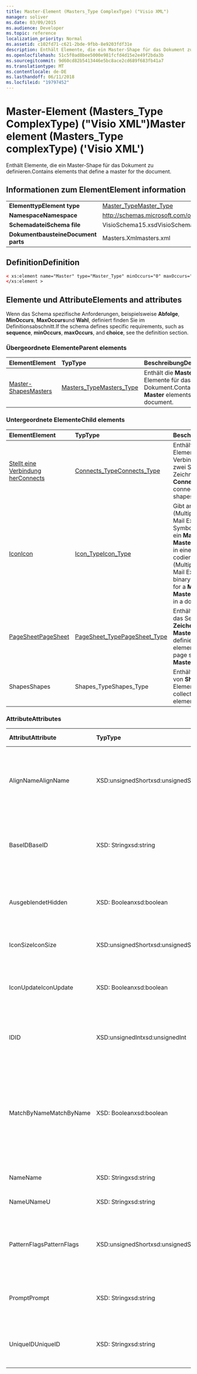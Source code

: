 ```yaml
---
title: Master-Element (Masters_Type ComplexType) ("Visio XML")
manager: soliver
ms.date: 03/09/2015
ms.audience: Developer
ms.topic: reference
localization_priority: Normal
ms.assetid: c102fd71-c621-2bde-9fbb-8e9203fdf31e
description: Enthält Elemente, die ein Master-Shape für das Dokument zu definieren.
ms.openlocfilehash: 51c5f0ad8bee5000e981fcfd4d15e2e49f2bda3b
ms.sourcegitcommit: 9d60cd82b5413446e5bc8ace2cd689f683fb41a7
ms.translationtype: MT
ms.contentlocale: de-DE
ms.lasthandoff: 06/11/2018
ms.locfileid: "19797452"
---
```

# <a name="master-element-masterstype-complextype-visio-xml"></a><span data-ttu-id="66ae0-103">Master-Element (Masters_Type ComplexType) ("Visio XML")</span><span class="sxs-lookup"><span data-stu-id="66ae0-103">Master element (Masters_Type complexType) ('Visio XML')</span></span>

<span data-ttu-id="66ae0-104">Enthält Elemente, die ein Master-Shape für das Dokument zu definieren.</span><span class="sxs-lookup"><span data-stu-id="66ae0-104">Contains elements that define a master for the document.</span></span>
  
## <a name="element-information"></a><span data-ttu-id="66ae0-105">Informationen zum Element</span><span class="sxs-lookup"><span data-stu-id="66ae0-105">Element information</span></span>

|||
|:-----|:-----|
|<span data-ttu-id="66ae0-106">**Elementtyp**</span><span class="sxs-lookup"><span data-stu-id="66ae0-106">**Element type**</span></span> <br/> |[<span data-ttu-id="66ae0-107">Master_Type</span><span class="sxs-lookup"><span data-stu-id="66ae0-107">Master_Type</span></span>](master_type-complextypevisio-xml.md) <br/> |
|<span data-ttu-id="66ae0-108">**Namespace**</span><span class="sxs-lookup"><span data-stu-id="66ae0-108">**Namespace**</span></span> <br/> |http://schemas.microsoft.com/office/visio/2012/main  <br/> |
|<span data-ttu-id="66ae0-109">**Schemadatei**</span><span class="sxs-lookup"><span data-stu-id="66ae0-109">**Schema file**</span></span> <br/> |<span data-ttu-id="66ae0-110">VisioSchema15.xsd</span><span class="sxs-lookup"><span data-stu-id="66ae0-110">VisioSchema15.xsd</span></span>  <br/> |
|<span data-ttu-id="66ae0-111">**Dokumentbausteine**</span><span class="sxs-lookup"><span data-stu-id="66ae0-111">**Document parts**</span></span> <br/> |<span data-ttu-id="66ae0-112">Masters.Xml</span><span class="sxs-lookup"><span data-stu-id="66ae0-112">masters.xml</span></span>  <br/> |
   
## <a name="definition"></a><span data-ttu-id="66ae0-113">Definition</span><span class="sxs-lookup"><span data-stu-id="66ae0-113">Definition</span></span>

```XML
< xs:element name="Master" type="Master_Type" minOccurs="0" maxOccurs="unbounded" >
</xs:element >
```

## <a name="elements-and-attributes"></a><span data-ttu-id="66ae0-114">Elemente und Attribute</span><span class="sxs-lookup"><span data-stu-id="66ae0-114">Elements and attributes</span></span>

<span data-ttu-id="66ae0-115">Wenn das Schema spezifische Anforderungen, beispielsweise **Abfolge**, **MinOccurs**, **MaxOccurs**und **Wahl**, definiert finden Sie im Definitionsabschnitt.</span><span class="sxs-lookup"><span data-stu-id="66ae0-115">If the schema defines specific requirements, such as **sequence**, **minOccurs**, **maxOccurs**, and **choice**, see the definition section.</span></span> 
  
### <a name="parent-elements"></a><span data-ttu-id="66ae0-116">Übergeordnete Elemente</span><span class="sxs-lookup"><span data-stu-id="66ae0-116">Parent elements</span></span>

|<span data-ttu-id="66ae0-117">**Element**</span><span class="sxs-lookup"><span data-stu-id="66ae0-117">**Element**</span></span>|<span data-ttu-id="66ae0-118">**Typ**</span><span class="sxs-lookup"><span data-stu-id="66ae0-118">**Type**</span></span>|<span data-ttu-id="66ae0-119">**Beschreibung**</span><span class="sxs-lookup"><span data-stu-id="66ae0-119">**Description**</span></span>|
|:-----|:-----|:-----|
|[<span data-ttu-id="66ae0-120">Master-Shapes</span><span class="sxs-lookup"><span data-stu-id="66ae0-120">Masters</span></span>](masters-elementvisio-xml.md) <br/> |[<span data-ttu-id="66ae0-121">Masters_Type</span><span class="sxs-lookup"><span data-stu-id="66ae0-121">Masters_Type</span></span>](masters_type-complextypevisio-xml.md) <br/> |<span data-ttu-id="66ae0-122">Enthält die **Master** -Elemente für das Dokument.</span><span class="sxs-lookup"><span data-stu-id="66ae0-122">Contains the **Master** elements for the document.</span></span>  <br/> |
   
### <a name="child-elements"></a><span data-ttu-id="66ae0-123">Untergeordnete Elemente</span><span class="sxs-lookup"><span data-stu-id="66ae0-123">Child elements</span></span>

|<span data-ttu-id="66ae0-124">**Element**</span><span class="sxs-lookup"><span data-stu-id="66ae0-124">**Element**</span></span>|<span data-ttu-id="66ae0-125">**Typ**</span><span class="sxs-lookup"><span data-stu-id="66ae0-125">**Type**</span></span>|<span data-ttu-id="66ae0-126">**Beschreibung**</span><span class="sxs-lookup"><span data-stu-id="66ae0-126">**Description**</span></span>|
|:-----|:-----|:-----|
|[<span data-ttu-id="66ae0-127">Stellt eine Verbindung her</span><span class="sxs-lookup"><span data-stu-id="66ae0-127">Connects</span></span>](connects-element-pagecontents_type-complextypevisio-xml.md) <br/> |[<span data-ttu-id="66ae0-128">Connects_Type</span><span class="sxs-lookup"><span data-stu-id="66ae0-128">Connects_Type</span></span>](connects_type-complextypevisio-xml.md) <br/> |<span data-ttu-id="66ae0-129">Enthält ein **Connect** -Element für jede Verbindung zwischen zwei Shapes in einer Zeichnung.</span><span class="sxs-lookup"><span data-stu-id="66ae0-129">Contains a **Connect** element for each connection between two shapes in a drawing.</span></span>  <br/> |
|[<span data-ttu-id="66ae0-130">Icon</span><span class="sxs-lookup"><span data-stu-id="66ae0-130">Icon</span></span>](icon-element-master_type-complextypevisio-xml.md) <br/> |[<span data-ttu-id="66ae0-131">Icon_Type</span><span class="sxs-lookup"><span data-stu-id="66ae0-131">Icon_Type</span></span>](icon_type-complextypevisio-xml.md) <br/> |<span data-ttu-id="66ae0-132">Gibt an, dass ein MIME (Multipurpose Internet Mail Extensions) binary-Symbol (ICO-Format) für ein **Master-Shape** oder **MasterShortcut** -Element in einem Dokument codiert.</span><span class="sxs-lookup"><span data-stu-id="66ae0-132">Specifies a MIME (Multipurpose Internet Mail Extensions) encoded binary icon (in .ico format) for a **Master** or **MasterShortcut** element in a document.</span></span>  <br/> |
|[<span data-ttu-id="66ae0-133">PageSheet</span><span class="sxs-lookup"><span data-stu-id="66ae0-133">PageSheet</span></span>](pagesheet-element-master_type-complextypevisio-xml.md) <br/> |[<span data-ttu-id="66ae0-134">PageSheet_Type</span><span class="sxs-lookup"><span data-stu-id="66ae0-134">PageSheet_Type</span></span>](pagesheet_type-complextypevisio-xml.md) <br/> |<span data-ttu-id="66ae0-135">Enthält Elemente, mit die das Seitenblatt eines **Zeichenblatts** oder des **Masters** -Elements definiert.</span><span class="sxs-lookup"><span data-stu-id="66ae0-135">Contains elements that define the page sheet for a **Page** or **Master** element.</span></span>  <br/> |
|<span data-ttu-id="66ae0-136">Shapes</span><span class="sxs-lookup"><span data-stu-id="66ae0-136">Shapes</span></span>  <br/> |<span data-ttu-id="66ae0-137">Shapes_Type</span><span class="sxs-lookup"><span data-stu-id="66ae0-137">Shapes_Type</span></span>  <br/> |<span data-ttu-id="66ae0-138">Enthält eine Auflistung von **Shape** -Elementen.</span><span class="sxs-lookup"><span data-stu-id="66ae0-138">Contains a collection of **Shape** elements.</span></span>  <br/> |
   
### <a name="attributes"></a><span data-ttu-id="66ae0-139">Attribute</span><span class="sxs-lookup"><span data-stu-id="66ae0-139">Attributes</span></span>

|<span data-ttu-id="66ae0-140">**Attribut**</span><span class="sxs-lookup"><span data-stu-id="66ae0-140">**Attribute**</span></span>|<span data-ttu-id="66ae0-141">**Typ**</span><span class="sxs-lookup"><span data-stu-id="66ae0-141">**Type**</span></span>|<span data-ttu-id="66ae0-142">**Erforderlich**</span><span class="sxs-lookup"><span data-stu-id="66ae0-142">**Required**</span></span>|<span data-ttu-id="66ae0-143">**Beschreibung**</span><span class="sxs-lookup"><span data-stu-id="66ae0-143">**Description**</span></span>|<span data-ttu-id="66ae0-144">**Mögliche Werte**</span><span class="sxs-lookup"><span data-stu-id="66ae0-144">**Possible values**</span></span>|
|:-----|:-----|:-----|:-----|:-----|
|<span data-ttu-id="66ae0-145">AlignName</span><span class="sxs-lookup"><span data-stu-id="66ae0-145">AlignName</span></span>  <br/> |<span data-ttu-id="66ae0-146">XSD:unsignedShort</span><span class="sxs-lookup"><span data-stu-id="66ae0-146">xsd:unsignedShort</span></span>  <br/> |<span data-ttu-id="66ae0-147">Optional</span><span class="sxs-lookup"><span data-stu-id="66ae0-147">optional</span></span>  <br/> |<span data-ttu-id="66ae0-148">Gibt an, ob das Master-Shape-Text im Schablonenfenster links, rechts ausgerichtet oder zentriert.</span><span class="sxs-lookup"><span data-stu-id="66ae0-148">Specifies whether the master's text in the stencil window is aligned left, right, or center.</span></span>  <br/> |<span data-ttu-id="66ae0-149">Werte des Typs Xsd:unsignedShort.</span><span class="sxs-lookup"><span data-stu-id="66ae0-149">Values of the xsd:unsignedShort type.</span></span>  <br/> |
|<span data-ttu-id="66ae0-150">BaseID</span><span class="sxs-lookup"><span data-stu-id="66ae0-150">BaseID</span></span>  <br/> |<span data-ttu-id="66ae0-151">XSD: String</span><span class="sxs-lookup"><span data-stu-id="66ae0-151">xsd:string</span></span>  <br/> |<span data-ttu-id="66ae0-152">Optional</span><span class="sxs-lookup"><span data-stu-id="66ae0-152">optional</span></span>  <br/> |<span data-ttu-id="66ae0-153">Eine GUID (globally unique Identifier), das Master-Shape in Dokumenten identifiziert.</span><span class="sxs-lookup"><span data-stu-id="66ae0-153">A GUID (globally unique identifier) that identifies the master across documents.</span></span>  <br/> |<span data-ttu-id="66ae0-154">Werte des Typs xsd: String.</span><span class="sxs-lookup"><span data-stu-id="66ae0-154">Values of the xsd:string type.</span></span>  <br/> |
|<span data-ttu-id="66ae0-155">Ausgeblendet</span><span class="sxs-lookup"><span data-stu-id="66ae0-155">Hidden</span></span>  <br/> |<span data-ttu-id="66ae0-156">XSD: Boolean</span><span class="sxs-lookup"><span data-stu-id="66ae0-156">xsd:boolean</span></span>  <br/> |<span data-ttu-id="66ae0-157">Optional</span><span class="sxs-lookup"><span data-stu-id="66ae0-157">optional</span></span>  <br/> |<span data-ttu-id="66ae0-158">Gibt an, ob das Master-Shape auf der Benutzeroberfläche ausgeblendet ist.</span><span class="sxs-lookup"><span data-stu-id="66ae0-158">Specifies whether the master is hidden in the user interface.</span></span>  <br/> |<span data-ttu-id="66ae0-159">Werte des Typs xsd: Boolean.</span><span class="sxs-lookup"><span data-stu-id="66ae0-159">Values of the xsd:boolean type.</span></span>  <br/> |
|<span data-ttu-id="66ae0-160">IconSize</span><span class="sxs-lookup"><span data-stu-id="66ae0-160">IconSize</span></span>  <br/> |<span data-ttu-id="66ae0-161">XSD:unsignedShort</span><span class="sxs-lookup"><span data-stu-id="66ae0-161">xsd:unsignedShort</span></span>  <br/> |<span data-ttu-id="66ae0-162">Optional</span><span class="sxs-lookup"><span data-stu-id="66ae0-162">optional</span></span>  <br/> |<span data-ttu-id="66ae0-163">Die Größe des Symbols für das Element.</span><span class="sxs-lookup"><span data-stu-id="66ae0-163">The size of the element's icon.</span></span>  <br/> |<span data-ttu-id="66ae0-164">Werte des Typs Xsd:unsignedShort.</span><span class="sxs-lookup"><span data-stu-id="66ae0-164">Values of the xsd:unsignedShort type.</span></span>  <br/> |
|<span data-ttu-id="66ae0-165">IconUpdate</span><span class="sxs-lookup"><span data-stu-id="66ae0-165">IconUpdate</span></span>  <br/> |<span data-ttu-id="66ae0-166">XSD: Boolean</span><span class="sxs-lookup"><span data-stu-id="66ae0-166">xsd:boolean</span></span>  <br/> |<span data-ttu-id="66ae0-167">Optional</span><span class="sxs-lookup"><span data-stu-id="66ae0-167">optional</span></span>  <br/> |<span data-ttu-id="66ae0-168">Gibt an, ob das Symbol des Master-Objekts automatisch generiert wird.</span><span class="sxs-lookup"><span data-stu-id="66ae0-168">Specifies whether the icon is automatically generated from the master itself.</span></span>  <br/> |<span data-ttu-id="66ae0-169">Werte des Typs xsd: Boolean.</span><span class="sxs-lookup"><span data-stu-id="66ae0-169">Values of the xsd:boolean type.</span></span>  <br/> |
|<span data-ttu-id="66ae0-170">ID</span><span class="sxs-lookup"><span data-stu-id="66ae0-170">ID</span></span>  <br/> |<span data-ttu-id="66ae0-171">XSD:unsignedInt</span><span class="sxs-lookup"><span data-stu-id="66ae0-171">xsd:unsignedInt</span></span>  <br/> |<span data-ttu-id="66ae0-172">erforderlich</span><span class="sxs-lookup"><span data-stu-id="66ae0-172">required</span></span>  <br/> |<span data-ttu-id="66ae0-173">Die eindeutige ID des Elements in seinem übergeordneten Element.</span><span class="sxs-lookup"><span data-stu-id="66ae0-173">The unique ID of the element within its parent element.</span></span>  <br/> |<span data-ttu-id="66ae0-174">Werte des Typs Xsd:unsignedInt.</span><span class="sxs-lookup"><span data-stu-id="66ae0-174">Values of the xsd:unsignedInt type.</span></span>  <br/> |
|<span data-ttu-id="66ae0-175">MatchByName</span><span class="sxs-lookup"><span data-stu-id="66ae0-175">MatchByName</span></span>  <br/> |<span data-ttu-id="66ae0-176">XSD: Boolean</span><span class="sxs-lookup"><span data-stu-id="66ae0-176">xsd:boolean</span></span>  <br/> |<span data-ttu-id="66ae0-177">Optional</span><span class="sxs-lookup"><span data-stu-id="66ae0-177">optional</span></span>  <br/> |<span data-ttu-id="66ae0-178">Bestimmt, wie Microsoft Visio entscheidet, wenn ein Dokumentmaster bereits vorhanden, wenn eine Instanz der ist ein Master-Shape auf dem Zeichenblatt abgelegt wird.</span><span class="sxs-lookup"><span data-stu-id="66ae0-178">Determines how Microsoft Visio decides if a document master is already present when an instance of a master is dropped on the drawing page.</span></span>  <br/> |<span data-ttu-id="66ae0-179">Werte des Typs xsd: Boolean.</span><span class="sxs-lookup"><span data-stu-id="66ae0-179">Values of the xsd:boolean type.</span></span>  <br/> |
|<span data-ttu-id="66ae0-180">Name</span><span class="sxs-lookup"><span data-stu-id="66ae0-180">Name</span></span>  <br/> |<span data-ttu-id="66ae0-181">XSD: String</span><span class="sxs-lookup"><span data-stu-id="66ae0-181">xsd:string</span></span>  <br/> |<span data-ttu-id="66ae0-182">Optional</span><span class="sxs-lookup"><span data-stu-id="66ae0-182">optional</span></span>  <br/> |<span data-ttu-id="66ae0-183">Der Name des Elements.</span><span class="sxs-lookup"><span data-stu-id="66ae0-183">The name of the element.</span></span>  <br/> |<span data-ttu-id="66ae0-184">Werte des Typs xsd: String.</span><span class="sxs-lookup"><span data-stu-id="66ae0-184">Values of the xsd:string type.</span></span>  <br/> |
|<span data-ttu-id="66ae0-185">NameU</span><span class="sxs-lookup"><span data-stu-id="66ae0-185">NameU</span></span>  <br/> |<span data-ttu-id="66ae0-186">XSD: String</span><span class="sxs-lookup"><span data-stu-id="66ae0-186">xsd:string</span></span>  <br/> |<span data-ttu-id="66ae0-187">Optional</span><span class="sxs-lookup"><span data-stu-id="66ae0-187">optional</span></span>  <br/> |<span data-ttu-id="66ae0-188">Der universelle Name des Elements.</span><span class="sxs-lookup"><span data-stu-id="66ae0-188">The universal name of the element.</span></span>  <br/> |<span data-ttu-id="66ae0-189">Werte des Typs xsd: String.</span><span class="sxs-lookup"><span data-stu-id="66ae0-189">Values of the xsd:string type.</span></span>  <br/> |
|<span data-ttu-id="66ae0-190">PatternFlags</span><span class="sxs-lookup"><span data-stu-id="66ae0-190">PatternFlags</span></span>  <br/> |<span data-ttu-id="66ae0-191">XSD:unsignedShort</span><span class="sxs-lookup"><span data-stu-id="66ae0-191">xsd:unsignedShort</span></span>  <br/> |<span data-ttu-id="66ae0-192">Optional</span><span class="sxs-lookup"><span data-stu-id="66ae0-192">optional</span></span>  <br/> |<span data-ttu-id="66ae0-193">Bestimmt, ob ein Master-Shape als benutzerdefiniertes Muster verhält.</span><span class="sxs-lookup"><span data-stu-id="66ae0-193">Determines whether a master behaves as a custom pattern.</span></span>  <br/> |<span data-ttu-id="66ae0-194">Werte des Typs Xsd:unsignedShort.</span><span class="sxs-lookup"><span data-stu-id="66ae0-194">Values of the xsd:unsignedShort type.</span></span>  <br/> |
|<span data-ttu-id="66ae0-195">Prompt</span><span class="sxs-lookup"><span data-stu-id="66ae0-195">Prompt</span></span>  <br/> |<span data-ttu-id="66ae0-196">XSD: String</span><span class="sxs-lookup"><span data-stu-id="66ae0-196">xsd:string</span></span>  <br/> |<span data-ttu-id="66ae0-197">Optional</span><span class="sxs-lookup"><span data-stu-id="66ae0-197">optional</span></span>  <br/> |<span data-ttu-id="66ae0-198">Das Tool und die Statusleiste Tipp Aufforderung für das Element.</span><span class="sxs-lookup"><span data-stu-id="66ae0-198">The status bar and tool tip prompt for the element.</span></span>  <br/> |<span data-ttu-id="66ae0-199">Werte des Typs xsd: String.</span><span class="sxs-lookup"><span data-stu-id="66ae0-199">Values of the xsd:string type.</span></span>  <br/> |
|<span data-ttu-id="66ae0-200">UniqueID</span><span class="sxs-lookup"><span data-stu-id="66ae0-200">UniqueID</span></span>  <br/> |<span data-ttu-id="66ae0-201">XSD: String</span><span class="sxs-lookup"><span data-stu-id="66ae0-201">xsd:string</span></span>  <br/> |<span data-ttu-id="66ae0-202">Optional</span><span class="sxs-lookup"><span data-stu-id="66ae0-202">optional</span></span>  <br/> |<span data-ttu-id="66ae0-203">Eine GUID, die das Master-Shape innerhalb des Dokuments identifiziert.</span><span class="sxs-lookup"><span data-stu-id="66ae0-203">A GUID that identifies the master within the document.</span></span>  <br/> |<span data-ttu-id="66ae0-204">Werte des Typs xsd: String.</span><span class="sxs-lookup"><span data-stu-id="66ae0-204">Values of the xsd:string type.</span></span>  <br/> |
   

